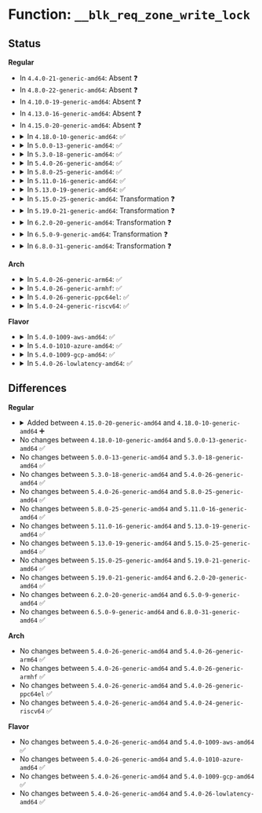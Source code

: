 # Function: <code>__blk_req_zone_write_lock</code>

## Status
<b>Regular</b>
<ul>
<li>
In <code>4.4.0-21-generic-amd64</code>: Absent ❓
</li>
<li>
In <code>4.8.0-22-generic-amd64</code>: Absent ❓
</li>
<li>
In <code>4.10.0-19-generic-amd64</code>: Absent ❓
</li>
<li>
In <code>4.13.0-16-generic-amd64</code>: Absent ❓
</li>
<li>
In <code>4.15.0-20-generic-amd64</code>: Absent ❓
</li>
<li>
<details>
<summary>In <code>4.18.0-10-generic-amd64</code>: ✅</summary>

```c
void __blk_req_zone_write_lock(struct request * rq)
```

```json
{
  "name": "__blk_req_zone_write_lock",
  "collision_type": "Unique Global",
  "inline_type": "No",
  "funcs": [
    {
      "addr": 18446744071583793120,
      "name": "__blk_req_zone_write_lock",
      "external": true,
      "loc": "block/blk-zoned.c:46",
      "file": "block/blk-zoned.c",
      "inline": "seen, unknown",
      "caller_inline": [],
      "caller_func": [
        "block/deadline-iosched.c:deadline_dispatch_requests"
      ]
    }
  ],
  "symbols": [
    {
      "addr": 18446744071583793120,
      "name": "__blk_req_zone_write_lock",
      "section": ".text",
      "bind": "STB_GLOBAL",
      "size": 91
    }
  ]
}
```
</details>
</li>
<li>
<details>
<summary>In <code>5.0.0-13-generic-amd64</code>: ✅</summary>

```c
void __blk_req_zone_write_lock(struct request * rq)
```

```json
{
  "name": "__blk_req_zone_write_lock",
  "collision_type": "Unique Global",
  "inline_type": "No",
  "funcs": [
    {
      "addr": 18446744071583873744,
      "name": "__blk_req_zone_write_lock",
      "external": true,
      "loc": "block/blk-zoned.c:49",
      "file": "block/blk-zoned.c",
      "inline": "seen, unknown",
      "caller_inline": [],
      "caller_func": [
        "block/mq-deadline.c:dd_dispatch_request"
      ]
    }
  ],
  "symbols": [
    {
      "addr": 18446744071583873744,
      "name": "__blk_req_zone_write_lock",
      "section": ".text",
      "bind": "STB_GLOBAL",
      "size": 91
    }
  ]
}
```
</details>
</li>
<li>
<details>
<summary>In <code>5.3.0-18-generic-amd64</code>: ✅</summary>

```c
void __blk_req_zone_write_lock(struct request * rq)
```

```json
{
  "name": "__blk_req_zone_write_lock",
  "collision_type": "Unique Global",
  "inline_type": "No",
  "funcs": [
    {
      "addr": 18446744071584065392,
      "name": "__blk_req_zone_write_lock",
      "external": true,
      "loc": "block/blk-zoned.c:53",
      "file": "block/blk-zoned.c",
      "inline": "seen, unknown",
      "caller_inline": [],
      "caller_func": [
        "block/mq-deadline.c:dd_dispatch_request"
      ]
    }
  ],
  "symbols": [
    {
      "addr": 18446744071584065392,
      "name": "__blk_req_zone_write_lock",
      "section": ".text",
      "bind": "STB_GLOBAL",
      "size": 91
    }
  ]
}
```
</details>
</li>
<li>
<details>
<summary>In <code>5.4.0-26-generic-amd64</code>: ✅</summary>

```c
void __blk_req_zone_write_lock(struct request * rq)
```

```json
{
  "name": "__blk_req_zone_write_lock",
  "collision_type": "Unique Global",
  "inline_type": "No",
  "funcs": [
    {
      "addr": 18446744071584188112,
      "name": "__blk_req_zone_write_lock",
      "external": true,
      "loc": "block/blk-zoned.c:53",
      "file": "block/blk-zoned.c",
      "inline": "seen, unknown",
      "caller_inline": [],
      "caller_func": [
        "block/mq-deadline.c:dd_dispatch_request"
      ]
    }
  ],
  "symbols": [
    {
      "addr": 18446744071584188112,
      "name": "__blk_req_zone_write_lock",
      "section": ".text",
      "bind": "STB_GLOBAL",
      "size": 91
    }
  ]
}
```
</details>
</li>
<li>
<details>
<summary>In <code>5.8.0-25-generic-amd64</code>: ✅</summary>

```c
void __blk_req_zone_write_lock(struct request * rq)
```

```json
{
  "name": "__blk_req_zone_write_lock",
  "collision_type": "Unique Global",
  "inline_type": "No",
  "funcs": [
    {
      "addr": 18446744071584582224,
      "name": "__blk_req_zone_write_lock",
      "external": true,
      "loc": "block/blk-zoned.c:99",
      "file": "block/blk-zoned.c",
      "inline": "seen, unknown",
      "caller_inline": [],
      "caller_func": [
        "block/mq-deadline.c:__dd_dispatch_request"
      ]
    }
  ],
  "symbols": [
    {
      "addr": 18446744071584582224,
      "name": "__blk_req_zone_write_lock",
      "section": ".text",
      "bind": "STB_GLOBAL",
      "size": 100
    }
  ]
}
```
</details>
</li>
<li>
<details>
<summary>In <code>5.11.0-16-generic-amd64</code>: ✅</summary>

```c
void __blk_req_zone_write_lock(struct request * rq)
```

```json
{
  "name": "__blk_req_zone_write_lock",
  "collision_type": "Unique Global",
  "inline_type": "No",
  "funcs": [
    {
      "addr": 18446744071584699904,
      "name": "__blk_req_zone_write_lock",
      "external": true,
      "loc": "block/blk-zoned.c:99",
      "file": "block/blk-zoned.c",
      "inline": "seen, unknown",
      "caller_inline": [],
      "caller_func": [
        "block/mq-deadline.c:__dd_dispatch_request"
      ]
    }
  ],
  "symbols": [
    {
      "addr": 18446744071584699904,
      "name": "__blk_req_zone_write_lock",
      "section": ".text",
      "bind": "STB_GLOBAL",
      "size": 91
    }
  ]
}
```
</details>
</li>
<li>
<details>
<summary>In <code>5.13.0-19-generic-amd64</code>: ✅</summary>

```c
void __blk_req_zone_write_lock(struct request * rq)
```

```json
{
  "name": "__blk_req_zone_write_lock",
  "collision_type": "Unique Global",
  "inline_type": "No",
  "funcs": [
    {
      "addr": 18446744071584727632,
      "name": "__blk_req_zone_write_lock",
      "external": true,
      "loc": "block/blk-zoned.c:91",
      "file": "block/blk-zoned.c",
      "inline": "seen, unknown",
      "caller_inline": [],
      "caller_func": [
        "block/mq-deadline.c:__dd_dispatch_request"
      ]
    }
  ],
  "symbols": [
    {
      "addr": 18446744071584727632,
      "name": "__blk_req_zone_write_lock",
      "section": ".text",
      "bind": "STB_GLOBAL",
      "size": 92
    }
  ]
}
```
</details>
</li>
<li>
<details>
<summary>In <code>5.15.0-25-generic-amd64</code>: Transformation ❓</summary>

```c
void __blk_req_zone_write_lock(struct request * rq)
```

```json
{
  "name": "__blk_req_zone_write_lock",
  "collision_type": "Unique Global",
  "inline_type": "No",
  "funcs": [
    {
      "addr": 0,
      "name": "__blk_req_zone_write_lock",
      "external": true,
      "loc": "block/blk-zoned.c:91",
      "file": "block/blk-zoned.c",
      "inline": "seen, unknown",
      "caller_inline": [],
      "caller_func": [
        "block/mq-deadline.c:__dd_dispatch_request"
      ]
    }
  ],
  "symbols": [
    {
      "addr": 18446744071592321968,
      "name": "__blk_req_zone_write_lock.cold",
      "section": ".text",
      "bind": "STB_LOCAL",
      "size": 37
    },
    {
      "addr": 18446744071585155216,
      "name": "__blk_req_zone_write_lock",
      "section": ".text",
      "bind": "STB_GLOBAL",
      "size": 127
    }
  ]
}
```
</details>
</li>
<li>
<details>
<summary>In <code>5.19.0-21-generic-amd64</code>: Transformation ❓</summary>

```c
void __blk_req_zone_write_lock(struct request * rq)
```

```json
{
  "name": "__blk_req_zone_write_lock",
  "collision_type": "Unique Global",
  "inline_type": "No",
  "funcs": [
    {
      "addr": 0,
      "name": "__blk_req_zone_write_lock",
      "external": true,
      "loc": "block/blk-zoned.c:90",
      "file": "block/blk-zoned.c",
      "inline": "seen, unknown",
      "caller_inline": [],
      "caller_func": [
        "block/mq-deadline.c:__dd_dispatch_request"
      ]
    }
  ],
  "symbols": [
    {
      "addr": 18446744071594106765,
      "name": "__blk_req_zone_write_lock.cold",
      "section": ".text",
      "bind": "STB_LOCAL",
      "size": 37
    },
    {
      "addr": 18446744071585890336,
      "name": "__blk_req_zone_write_lock",
      "section": ".text",
      "bind": "STB_GLOBAL",
      "size": 155
    }
  ]
}
```
</details>
</li>
<li>
<details>
<summary>In <code>6.2.0-20-generic-amd64</code>: Transformation ❓</summary>

```c
void __blk_req_zone_write_lock(struct request * rq)
```

```json
{
  "name": "__blk_req_zone_write_lock",
  "collision_type": "Unique Global",
  "inline_type": "No",
  "funcs": [
    {
      "addr": 0,
      "name": "__blk_req_zone_write_lock",
      "external": true,
      "loc": "block/blk-zoned.c:87",
      "file": "block/blk-zoned.c",
      "inline": "seen, unknown",
      "caller_inline": [],
      "caller_func": [
        "block/mq-deadline.c:__dd_dispatch_request"
      ]
    }
  ],
  "symbols": [
    {
      "addr": 18446744071596110641,
      "name": "__blk_req_zone_write_lock.cold",
      "section": ".text",
      "bind": "STB_LOCAL",
      "size": 37
    },
    {
      "addr": 18446744071586678320,
      "name": "__blk_req_zone_write_lock",
      "section": ".text",
      "bind": "STB_GLOBAL",
      "size": 166
    }
  ]
}
```
</details>
</li>
<li>
<details>
<summary>In <code>6.5.0-9-generic-amd64</code>: Transformation ❓</summary>

```c
void __blk_req_zone_write_lock(struct request * rq)
```

```json
{
  "name": "__blk_req_zone_write_lock",
  "collision_type": "Unique Global",
  "inline_type": "No",
  "funcs": [
    {
      "addr": 0,
      "name": "__blk_req_zone_write_lock",
      "external": true,
      "loc": "block/blk-zoned.c:81",
      "file": "block/blk-zoned.c",
      "inline": "seen, unknown",
      "caller_inline": [],
      "caller_func": [
        "block/mq-deadline.c:__dd_dispatch_request"
      ]
    }
  ],
  "symbols": [
    {
      "addr": 18446744071596634951,
      "name": "__blk_req_zone_write_lock.cold",
      "section": ".text",
      "bind": "STB_LOCAL",
      "size": 37
    },
    {
      "addr": 18446744071586939248,
      "name": "__blk_req_zone_write_lock",
      "section": ".text",
      "bind": "STB_GLOBAL",
      "size": 166
    }
  ]
}
```
</details>
</li>
<li>
<details>
<summary>In <code>6.8.0-31-generic-amd64</code>: Transformation ❓</summary>

```c
void __blk_req_zone_write_lock(struct request * rq)
```

```json
{
  "name": "__blk_req_zone_write_lock",
  "collision_type": "Unique Global",
  "inline_type": "No",
  "funcs": [
    {
      "addr": 0,
      "name": "__blk_req_zone_write_lock",
      "external": true,
      "loc": "block/blk-zoned.c:81",
      "file": "block/blk-zoned.c",
      "inline": "seen, unknown",
      "caller_inline": [],
      "caller_func": [
        "block/mq-deadline.c:__dd_dispatch_request"
      ]
    }
  ],
  "symbols": [
    {
      "addr": 18446744071597542337,
      "name": "__blk_req_zone_write_lock.cold",
      "section": ".text",
      "bind": "STB_LOCAL",
      "size": 50
    },
    {
      "addr": 18446744071587219968,
      "name": "__blk_req_zone_write_lock",
      "section": ".text",
      "bind": "STB_GLOBAL",
      "size": 194
    }
  ]
}
```
</details>
</li>
</ul>
<b>Arch</b>
<ul>
<li>
<details>
<summary>In <code>5.4.0-26-generic-arm64</code>: ✅</summary>

```c
void __blk_req_zone_write_lock(struct request * rq)
```

```json
{
  "name": "__blk_req_zone_write_lock",
  "collision_type": "Unique Global",
  "inline_type": "No",
  "funcs": [
    {
      "addr": 18446603336496054360,
      "name": "__blk_req_zone_write_lock",
      "external": true,
      "loc": "block/blk-zoned.c:53",
      "file": "block/blk-zoned.c",
      "inline": "seen, unknown",
      "caller_inline": [],
      "caller_func": [
        "block/mq-deadline.c:dd_dispatch_request"
      ]
    }
  ],
  "symbols": [
    {
      "addr": 18446603336496054360,
      "name": "__blk_req_zone_write_lock",
      "section": ".text",
      "bind": "STB_GLOBAL",
      "size": 236
    }
  ]
}
```
</details>
</li>
<li>
<details>
<summary>In <code>5.4.0-26-generic-armhf</code>: ✅</summary>

```c
void __blk_req_zone_write_lock(struct request * rq)
```

```json
{
  "name": "__blk_req_zone_write_lock",
  "collision_type": "Unique Global",
  "inline_type": "No",
  "funcs": [
    {
      "addr": 3229382184,
      "name": "__blk_req_zone_write_lock",
      "external": true,
      "loc": "block/blk-zoned.c:53",
      "file": "block/blk-zoned.c",
      "inline": "seen, unknown",
      "caller_inline": [],
      "caller_func": [
        "block/mq-deadline.c:dd_dispatch_request"
      ]
    }
  ],
  "symbols": [
    {
      "addr": 3229382184,
      "name": "__blk_req_zone_write_lock",
      "section": ".text",
      "bind": "STB_GLOBAL",
      "size": 244
    }
  ]
}
```
</details>
</li>
<li>
<details>
<summary>In <code>5.4.0-26-generic-ppc64el</code>: ✅</summary>

```c
void __blk_req_zone_write_lock(struct request * rq)
```

```json
{
  "name": "__blk_req_zone_write_lock",
  "collision_type": "Unique Global",
  "inline_type": "No",
  "funcs": [
    {
      "addr": 13835058055290287968,
      "name": "__blk_req_zone_write_lock",
      "external": true,
      "loc": "block/blk-zoned.c:53",
      "file": "block/blk-zoned.c",
      "inline": "seen, unknown",
      "caller_inline": [],
      "caller_func": [
        "block/mq-deadline.c:dd_dispatch_request"
      ]
    }
  ],
  "symbols": [
    {
      "addr": 13835058055290287968,
      "name": "__blk_req_zone_write_lock",
      "section": ".text",
      "bind": "STB_GLOBAL",
      "size": 168
    }
  ]
}
```
</details>
</li>
<li>
<details>
<summary>In <code>5.4.0-24-generic-riscv64</code>: ✅</summary>

```c
void __blk_req_zone_write_lock(struct request * rq)
```

```json
{
  "name": "__blk_req_zone_write_lock",
  "collision_type": "Unique Global",
  "inline_type": "No",
  "funcs": [
    {
      "addr": 18446743936275130208,
      "name": "__blk_req_zone_write_lock",
      "external": true,
      "loc": "block/blk-zoned.c:53",
      "file": "block/blk-zoned.c",
      "inline": "seen, unknown",
      "caller_inline": [],
      "caller_func": [
        "block/mq-deadline.c:dd_dispatch_request"
      ]
    }
  ],
  "symbols": [
    {
      "addr": 18446743936275130208,
      "name": "__blk_req_zone_write_lock",
      "section": ".text",
      "bind": "STB_GLOBAL",
      "size": 228
    }
  ]
}
```
</details>
</li>
</ul>
<b>Flavor</b>
<ul>
<li>
<details>
<summary>In <code>5.4.0-1009-aws-amd64</code>: ✅</summary>

```c
void __blk_req_zone_write_lock(struct request * rq)
```

```json
{
  "name": "__blk_req_zone_write_lock",
  "collision_type": "Unique Global",
  "inline_type": "No",
  "funcs": [
    {
      "addr": 18446744071584156848,
      "name": "__blk_req_zone_write_lock",
      "external": true,
      "loc": "block/blk-zoned.c:53",
      "file": "block/blk-zoned.c",
      "inline": "seen, unknown",
      "caller_inline": [],
      "caller_func": [
        "block/mq-deadline.c:dd_dispatch_request"
      ]
    }
  ],
  "symbols": [
    {
      "addr": 18446744071584156848,
      "name": "__blk_req_zone_write_lock",
      "section": ".text",
      "bind": "STB_GLOBAL",
      "size": 91
    }
  ]
}
```
</details>
</li>
<li>
<details>
<summary>In <code>5.4.0-1010-azure-amd64</code>: ✅</summary>

```c
void __blk_req_zone_write_lock(struct request * rq)
```

```json
{
  "name": "__blk_req_zone_write_lock",
  "collision_type": "Unique Global",
  "inline_type": "No",
  "funcs": [
    {
      "addr": 18446744071584092112,
      "name": "__blk_req_zone_write_lock",
      "external": true,
      "loc": "block/blk-zoned.c:53",
      "file": "block/blk-zoned.c",
      "inline": "seen, unknown",
      "caller_inline": [],
      "caller_func": [
        "block/mq-deadline.c:dd_dispatch_request"
      ]
    }
  ],
  "symbols": [
    {
      "addr": 18446744071584092112,
      "name": "__blk_req_zone_write_lock",
      "section": ".text",
      "bind": "STB_GLOBAL",
      "size": 91
    }
  ]
}
```
</details>
</li>
<li>
<details>
<summary>In <code>5.4.0-1009-gcp-amd64</code>: ✅</summary>

```c
void __blk_req_zone_write_lock(struct request * rq)
```

```json
{
  "name": "__blk_req_zone_write_lock",
  "collision_type": "Unique Global",
  "inline_type": "No",
  "funcs": [
    {
      "addr": 18446744071584140608,
      "name": "__blk_req_zone_write_lock",
      "external": true,
      "loc": "block/blk-zoned.c:53",
      "file": "block/blk-zoned.c",
      "inline": "seen, unknown",
      "caller_inline": [],
      "caller_func": [
        "block/mq-deadline.c:dd_dispatch_request"
      ]
    }
  ],
  "symbols": [
    {
      "addr": 18446744071584140608,
      "name": "__blk_req_zone_write_lock",
      "section": ".text",
      "bind": "STB_GLOBAL",
      "size": 91
    }
  ]
}
```
</details>
</li>
<li>
<details>
<summary>In <code>5.4.0-26-lowlatency-amd64</code>: ✅</summary>

```c
void __blk_req_zone_write_lock(struct request * rq)
```

```json
{
  "name": "__blk_req_zone_write_lock",
  "collision_type": "Unique Global",
  "inline_type": "No",
  "funcs": [
    {
      "addr": 18446744071584244768,
      "name": "__blk_req_zone_write_lock",
      "external": true,
      "loc": "block/blk-zoned.c:53",
      "file": "block/blk-zoned.c",
      "inline": "seen, unknown",
      "caller_inline": [],
      "caller_func": [
        "block/mq-deadline.c:dd_dispatch_request"
      ]
    }
  ],
  "symbols": [
    {
      "addr": 18446744071584244768,
      "name": "__blk_req_zone_write_lock",
      "section": ".text",
      "bind": "STB_GLOBAL",
      "size": 91
    }
  ]
}
```
</details>
</li>
</ul>

## Differences
<b>Regular</b>
<ul>
<li>
<details>
<summary>Added between <code>4.15.0-20-generic-amd64</code> and <code>4.18.0-10-generic-amd64</code> ➕</summary>

```c
void __blk_req_zone_write_lock(struct request * rq)
```
</details>
</li>
<li>
No changes between <code>4.18.0-10-generic-amd64</code> and <code>5.0.0-13-generic-amd64</code> ✅
</li>
<li>
No changes between <code>5.0.0-13-generic-amd64</code> and <code>5.3.0-18-generic-amd64</code> ✅
</li>
<li>
No changes between <code>5.3.0-18-generic-amd64</code> and <code>5.4.0-26-generic-amd64</code> ✅
</li>
<li>
No changes between <code>5.4.0-26-generic-amd64</code> and <code>5.8.0-25-generic-amd64</code> ✅
</li>
<li>
No changes between <code>5.8.0-25-generic-amd64</code> and <code>5.11.0-16-generic-amd64</code> ✅
</li>
<li>
No changes between <code>5.11.0-16-generic-amd64</code> and <code>5.13.0-19-generic-amd64</code> ✅
</li>
<li>
No changes between <code>5.13.0-19-generic-amd64</code> and <code>5.15.0-25-generic-amd64</code> ✅
</li>
<li>
No changes between <code>5.15.0-25-generic-amd64</code> and <code>5.19.0-21-generic-amd64</code> ✅
</li>
<li>
No changes between <code>5.19.0-21-generic-amd64</code> and <code>6.2.0-20-generic-amd64</code> ✅
</li>
<li>
No changes between <code>6.2.0-20-generic-amd64</code> and <code>6.5.0-9-generic-amd64</code> ✅
</li>
<li>
No changes between <code>6.5.0-9-generic-amd64</code> and <code>6.8.0-31-generic-amd64</code> ✅
</li>
</ul>
<b>Arch</b>
<ul>
<li>
No changes between <code>5.4.0-26-generic-amd64</code> and <code>5.4.0-26-generic-arm64</code> ✅
</li>
<li>
No changes between <code>5.4.0-26-generic-amd64</code> and <code>5.4.0-26-generic-armhf</code> ✅
</li>
<li>
No changes between <code>5.4.0-26-generic-amd64</code> and <code>5.4.0-26-generic-ppc64el</code> ✅
</li>
<li>
No changes between <code>5.4.0-26-generic-amd64</code> and <code>5.4.0-24-generic-riscv64</code> ✅
</li>
</ul>
<b>Flavor</b>
<ul>
<li>
No changes between <code>5.4.0-26-generic-amd64</code> and <code>5.4.0-1009-aws-amd64</code> ✅
</li>
<li>
No changes between <code>5.4.0-26-generic-amd64</code> and <code>5.4.0-1010-azure-amd64</code> ✅
</li>
<li>
No changes between <code>5.4.0-26-generic-amd64</code> and <code>5.4.0-1009-gcp-amd64</code> ✅
</li>
<li>
No changes between <code>5.4.0-26-generic-amd64</code> and <code>5.4.0-26-lowlatency-amd64</code> ✅
</li>
</ul>
